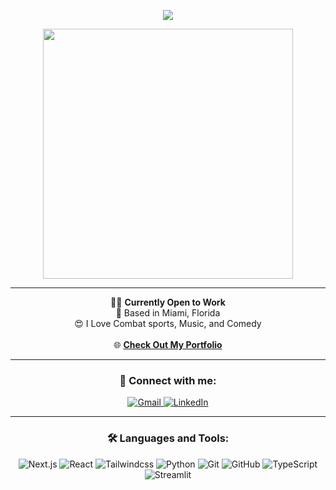 <p align="center" width="100%"><img src="https://capsule-render.vercel.app/api?type=waving&text=Hi!+😁+I'm+Daniel&color=0:14bbbb,100:BB6714&fontColor=BB1468"></p>

<p align="center"><img desc="Penguin coding" width="400" src="https://github.com/user-attachments/assets/3f7c05fc-3e72-4f3f-a0ee-50d168b10214"></p>

---

<p align="center">
  👨‍💻 <strong>Currently Open to Work</strong><br/>
  📍 Based in Miami, Florida<br/>
  😍 I Love Combat sports, Music, and Comedy<br/>
    <br/>
  🌐 <a href="https://danez13.github.io/portfolio/"><strong>Check Out My Portfolio</strong></a>
</p>

---

<h3 align="center">🔌 Connect with me:</h3>

<p align="center">
  <a href="mailto:hernandezdaniel1702@gmail.com">
    <img src="https://img.shields.io/badge/Hernandezdaniel1702@gmail.com-EA4335?logo=gmail&logoColor=white&style=flat" alt="Gmail">
  </a>
  <a href="https://www.linkedin.com/in/daniel-hernandez-10203b24a/">
    <img src="https://img.shields.io/badge/Linkedin-00A0DC?logoColor=white&style=flat" alt="LinkedIn">
  </a>
</p>

---

<h3 align="center">🛠️ Languages and Tools:</h3>

<p align="center">
  <img src="https://img.shields.io/badge/Next.js-000000?logo=nextdotjs&logoColor=white&style=flat" alt="Next.js">
  <img src="https://img.shields.io/badge/React-262525?logo=react&logoColor=61DAFB&style=flat" alt="React">
  <img src="https://img.shields.io/badge/Tailwindcss-37276e?logo=tailwindcss&logoColor=61DAFB&style=flat" alt="Tailwindcss">
  <img src="https://img.shields.io/badge/Python-3776AB?logo=python&logoColor=ffde57&style=flat" alt="Python">
  <img src="https://img.shields.io/badge/Git-291f22?logo=git&logoColor=F05032&style=flat" alt="Git">
  <img src="https://img.shields.io/badge/Github-181717?logo=github&logoColor=white&style=flat" alt="GitHub">
  <img src="https://img.shields.io/badge/typeScript-white?logo=Typescript&logoColor=3178C6&style=flat" alt="TypeScript">
  <img src="https://img.shields.io/badge/Streamlit-6e2f37?logo=streamlit&logoColor=FF4B4B&style=flat" alt="Streamlit">
</p>
